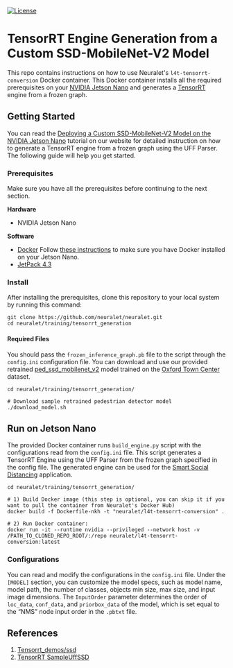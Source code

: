 [![License](https://img.shields.io/badge/License-Apache%202.0-blue.svg)](https://opensource.org/licenses/Apache-2.0)

# TensorRT Engine Generation from a Custom SSD-MobileNet-V2 Model 


This repo contains instructions on how to use Neuralet's `l4t-tensorrt-conversion` Docker container. This Docker container installs all the required prerequisites on your [NVIDIA Jetson Nano](https://developer.nvidia.com/embedded/jetson-nano-developer-kit) and generates a [TensorRT](https://docs.nvidia.com/deeplearning/tensorrt/developer-guide/index.html) engine from a frozen graph.


## Getting Started

You can read the [Deploying a Custom SSD-MobileNet-V2 Model on the NVIDIA Jetson Nano]() tutorial on our website for detailed instruction on how to generate a TensorRT engine from a frozen graph using the UFF Parser. The following guide will help you get started. 

### Prerequisites

Make sure you have all the prerequisites before continuing to the next section.

**Hardware**
  * NVIDIA Jetson Nano

**Software**
* [Docker](https://docs.docker.com/get-docker/)
Follow [these instructions](https://docs.docker.com/install/linux/docker-ce/debian) to make sure you have Docker installed on your Jetson Nano.
* [JetPack 4.3](https://developer.nvidia.com/jetpack-4_3_DP)

### Install

After installing the prerequisites, clone this repository to your local system by running this command:

```
git clone https://github.com/neuralet/neuralet.git
cd neuralet/training/tensorrt_generation
```

#### Required Files

You should pass the `frozen_inference_graph.pb` file to the script through the `config.ini` configuration file. You can download and use our provided retrained [ped_ssd_mobilenet_v2](https://github.com/neuralet/neuralet-models/blob/master/amd64/ped_ssd_mobilenet_v2/frozen_inference_graph.pb) model trained on the [Oxford Town Center](https://megapixels.cc/oxford_town_centre/) dataset.
```
cd neuralet/training/tensorrt_generation/

# Download sample retrained pedestrian detector model 
./download_model.sh
```

## Run on Jetson Nano

The provided Docker container runs `build_engine.py` script with the configurations read from the `config.ini` file. This script generates a TensorRT Engine using the UFF Parser from the frozen graph specified in the config file. The generated engine can be used for the [Smart Social Distancing](https://github.com/neuralet/neuralet/tree/master/applications/smart-distancing) application. 

```
cd neuralet/training/tensorrt_generation/

# 1) Build Docker image (this step is optional, you can skip it if you want to pull the container from Neuralet's Docker Hub)
docker build -f Dockerfile-nkh -t "neuralet/l4t-tensorrt-conversion" .

# 2) Run Docker container:
docker run -it --runtime nvidia --privileged --network host -v /PATH_TO_CLONED_REPO_ROOT/:/repo neuralet/l4t-tensorrt-conversion:latest
```

### Configurations

You can read and modify the configurations in the `config.ini` file. Under the `[MODEL]` section, you can customize the model specs, such as model name, model path, the number of classes, objects min size, max size, and input image dimensions.
The `InputOrder` parameter determines the order of `loc_data`, `conf_data`, and `priorbox_data` of the model, which is set equal to the “NMS” node input order in the `.pbtxt` file.

## References
1. [Tensorrt_demos/ssd](https://github.com/jkjung-avt/tensorrt_demos/tree/master/ssd)
2. [TensorRT SampleUffSSD](https://github.com/NVIDIA/TensorRT/tree/master/samples/opensource/sampleUffSSD)
